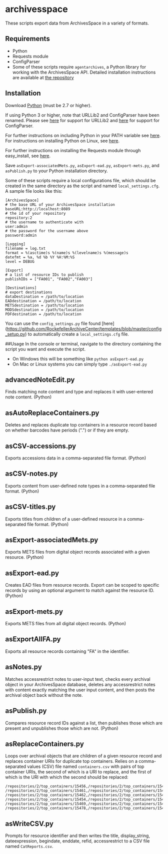 # archivesspace
These scripts export data from ArchivesSpace in a variety of formats.

## Requirements
*   Python
*   Requests module
*   ConfigParser
*   Some of these scripts require `agentarchives`, a Python library for working with the ArchivesSpace API. Detailed installation instructions are available at [the repository](https://github.com/artefactual-labs/agentarchives/)

## Installation

Download [Python](https://www.python.org/downloads/) (must be 2.7 or higher).

If using Python 3 or higher, note that URLLib2 and ConfigParser have been renamed. Please see [here](http://stackoverflow.com/questions/16597865/is-there-a-library-for-urllib2-for-python-which-we-can-download) for support for URLLib2 and [here](http://stackoverflow.com/questions/14087598/python-3-3-importerror-no-module-named-configparser) for support for ConfigParser.

For further instructions on including Python in your PATH variable see [here](https://docs.python.org/2/using/windows.html).
For instructions on installing Python on Linux, see [here](http://docs.python-guide.org/en/latest/starting/install/linux/).

For further instructions on installing the Requests module through easy_install, see [here](http://stackoverflow.com/questions/17309288/importerror-no-module-named-requests).

Save `asExport-associatedMets.py`, `asExport-ead.py`, `asExport-mets.py`, and `asPublish.py` to your Python installation directory.

Some of these scripts require a local configurations file, which should be created in the same directory as the script and named `local_settings.cfg`. A sample file looks like this:

    [ArchivesSpace]
    # the base URL of your ArchivesSpace installation
    baseURL:http://localhost:8089
    # the id of your repository
    repository:2
    # the username to authenticate with
    user:admin
    # the password for the username above
    password:admin

    [Logging]
    filename = log.txt
    format = %(asctime)s %(name)s %(levelname)s %(message)s
    datefmt = %a, %d %b %Y %H:%M:%S
    level = DEBUG

    [Export]
    # a list of resource IDs to publish
    publishIDs = ["FA001", "FA002","FA003"]

    [Destinations]
    # export destinations
    dataDestination = /path/to/location
    EADdestination = /path/to/location
    METSdestination = /path/to/location
    MODSdestination = /path/to/location
    PDFdestination = /path/to/location

You can use the `config_settings.py` file found [here] (https://github.com/RockefellerArchiveCenter/templates/blob/master/config_setup.py) to automatically create a `local_settings.cfg` file.

##Usage
In the console or terminal, navigate to the directory containing the script you want and execute the script.
*   On Windows this will be something like `python asExport-ead.py`
*   On Mac or Linux systems you can simply type `./asExport-ead.py`

## advancedNoteEdit.py

Finds matching note content and type and replaces it with user-entered note content. (Python)

## asAutoReplaceContainers.py

Deletes and replaces duplicate top containers in a resource record based on whether barcodes have periods (".") or if they are empty.

## asCSV-accessions.py

Exports accessions data in a comma-separated file format. (Python)

## asCSV-notes.py

Exports content from user-defined note types in a comma-separated file format. (Python)

## asCSV-titles.py

Exports titles from children of a user-defined resource in a comma-separated file format. (Python)

## asExport-associatedMets.py

Exports METS files from digital object records associated with a given resource. (Python)

## asExport-ead.py

Creates EAD files from resource records. Export can be scoped to specific records by using an optional argument to match against the resource ID. (Python)

## asExport-mets.py

Exports METS files from all digital object records. (Python)

## asExportAIIFA.py

Exports all resource records containing "FA" in the identifier.

## asNotes.py

Matches accessrestrict notes to user-input text, checks every archival object in your ArchivesSpace database, deletes any accessrestrict notes with content exactly matching the user input content, and then posts the archival object back without the note.

## asPublish.py

Compares resource record IDs against a list, then publishes those which are present and unpublishes those which are not. (Python)

## asReplaceContainers.py

Loops over archival objects that are children of a given resource record and replaces container URIs for duplicate top containers. Relies on a comma-separated values (CSV) file named `containers.csv` with pairs of top container URIs, the second of which is a URI to replace, and the first of which is the URI with which the second should be replaced:

    /repositories/2/top_containers/15456,/repositories/2/top_containers/15457
    /repositories/2/top_containers/15461,/repositories/2/top_containers/15463
    /repositories/2/top_containers/15462,/repositories/2/top_containers/15451
    /repositories/2/top_containers/15454,/repositories/2/top_containers/15464
    /repositories/2/top_containers/15469,/repositories/2/top_containers/15477
    /repositories/2/top_containers/15478,/repositories/2/top_containers/15479
    
    
## asWriteCSV.py

Prompts for resource identifier and then writes the title, display_string, dateexpression, begindate, enddate, refid, accessrestrict to a CSV file named `CatReports.csv`.
